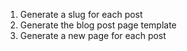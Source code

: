 1. Generate a slug for each post
2. Generate the blog post page template
3. Generate a new page for each post